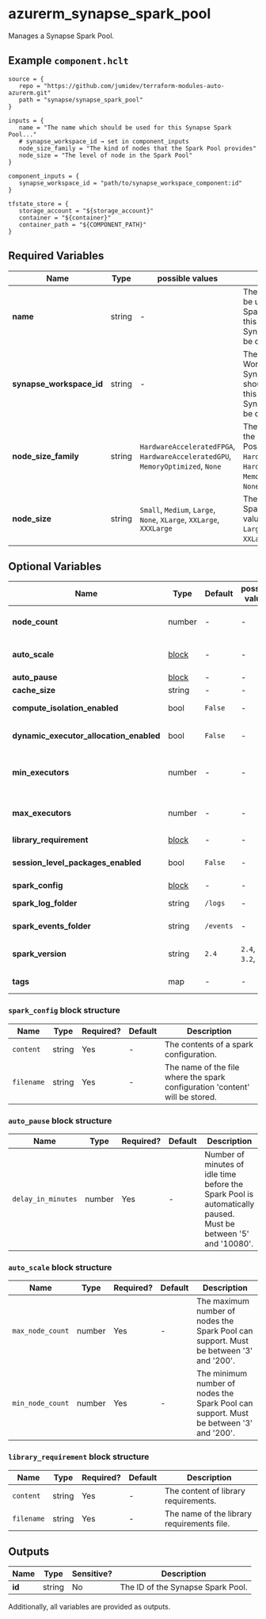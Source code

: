 # azurerm_synapse_spark_pool

Manages a Synapse Spark Pool.

## Example `component.hclt`

```hcl
source = {
   repo = "https://github.com/jumidev/terraform-modules-auto-azurerm.git"   
   path = "synapse/synapse_spark_pool"   
}

inputs = {
   name = "The name which should be used for this Synapse Spark Pool..."   
   # synapse_workspace_id → set in component_inputs
   node_size_family = "The kind of nodes that the Spark Pool provides"   
   node_size = "The level of node in the Spark Pool"   
}

component_inputs = {
   synapse_workspace_id = "path/to/synapse_workspace_component:id"   
}

tfstate_store = {
   storage_account = "${storage_account}"   
   container = "${container}"   
   container_path = "${COMPONENT_PATH}"   
}

```

## Required Variables

| Name | Type |  possible values |  Description |
| ---- | --------- |  ----------- | ----------- |
| **name** | string |  -  |  The name which should be used for this Synapse Spark Pool. Changing this forces a new Synapse Spark Pool to be created. | 
| **synapse_workspace_id** | string |  -  |  The ID of the Synapse Workspace where the Synapse Spark Pool should exist. Changing this forces a new Synapse Spark Pool to be created. | 
| **node_size_family** | string |  `HardwareAcceleratedFPGA`, `HardwareAcceleratedGPU`, `MemoryOptimized`, `None`  |  The kind of nodes that the Spark Pool provides. Possible values are `HardwareAcceleratedFPGA`, `HardwareAcceleratedGPU`, `MemoryOptimized`, and `None`. | 
| **node_size** | string |  `Small`, `Medium`, `Large`, `None`, `XLarge`, `XXLarge`, `XXXLarge`  |  The level of node in the Spark Pool. Possible values are `Small`, `Medium`, `Large`, `None`, `XLarge`, `XXLarge` and `XXXLarge`. | 

## Optional Variables

| Name | Type |  Default  |  possible values |  Description |
| ---- | --------- |  ----------- | ----------- | ----------- |
| **node_count** | number |  -  |  -  |  The number of nodes in the Spark Pool. Exactly one of `node_count` or `auto_scale` must be specified. | 
| **auto_scale** | [block](#auto_scale-block-structure) |  -  |  -  |  An `auto_scale` block. Exactly one of `node_count` or `auto_scale` must be specified. | 
| **auto_pause** | [block](#auto_pause-block-structure) |  -  |  -  |  An `auto_pause` block. | 
| **cache_size** | string |  -  |  -  |  The cache size in the Spark Pool. | 
| **compute_isolation_enabled** | bool |  `False`  |  -  |  Indicates whether compute isolation is enabled or not. Defaults to `false`. | 
| **dynamic_executor_allocation_enabled** | bool |  `False`  |  -  |  Indicates whether Dynamic Executor Allocation is enabled or not. Defaults to `false`. | 
| **min_executors** | number |  -  |  -  |  The minimum number of executors allocated only when `dynamic_executor_allocation_enabled` set to `true`. | 
| **max_executors** | number |  -  |  -  |  The maximum number of executors allocated only when `dynamic_executor_allocation_enabled` set to `true`. | 
| **library_requirement** | [block](#library_requirement-block-structure) |  -  |  -  |  A `library_requirement` block. | 
| **session_level_packages_enabled** | bool |  `False`  |  -  |  Indicates whether session level packages are enabled or not. Defaults to `false`. | 
| **spark_config** | [block](#spark_config-block-structure) |  -  |  -  |  A `spark_config` block. | 
| **spark_log_folder** | string |  `/logs`  |  -  |  The default folder where Spark logs will be written. Defaults to `/logs`. | 
| **spark_events_folder** | string |  `/events`  |  -  |  The Spark events folder. Defaults to `/events`. | 
| **spark_version** | string |  `2.4`  |  `2.4`, `3.1`, `3.2`, `3.3`  |  The Apache Spark version. Possible values are `2.4` , `3.1` , `3.2` and `3.3`. Defaults to `2.4`. | 
| **tags** | map |  -  |  -  |  A mapping of tags which should be assigned to the Synapse Spark Pool. | 

### `spark_config` block structure

| Name | Type | Required? | Default | Description |
| ---- | ---- | --------- | ------- | ----------- |
| `content` | string | Yes | - | The contents of a spark configuration. |
| `filename` | string | Yes | - | The name of the file where the spark configuration 'content' will be stored. |

### `auto_pause` block structure

| Name | Type | Required? | Default | Description |
| ---- | ---- | --------- | ------- | ----------- |
| `delay_in_minutes` | number | Yes | - | Number of minutes of idle time before the Spark Pool is automatically paused. Must be between '5' and '10080'. |

### `auto_scale` block structure

| Name | Type | Required? | Default | Description |
| ---- | ---- | --------- | ------- | ----------- |
| `max_node_count` | number | Yes | - | The maximum number of nodes the Spark Pool can support. Must be between '3' and '200'. |
| `min_node_count` | number | Yes | - | The minimum number of nodes the Spark Pool can support. Must be between '3' and '200'. |

### `library_requirement` block structure

| Name | Type | Required? | Default | Description |
| ---- | ---- | --------- | ------- | ----------- |
| `content` | string | Yes | - | The content of library requirements. |
| `filename` | string | Yes | - | The name of the library requirements file. |



## Outputs

| Name | Type | Sensitive? | Description |
| ---- | ---- | --------- | --------- |
| **id** | string | No  | The ID of the Synapse Spark Pool. | 

Additionally, all variables are provided as outputs.
